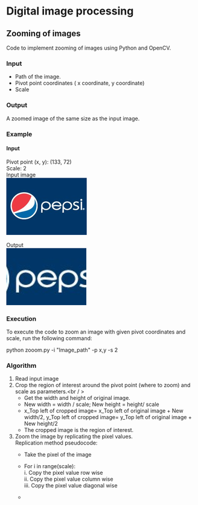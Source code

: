 # Digital image processing

## Zooming of images
Code to implement zooming of images using Python and OpenCV.

### Input
* Path of the image.
* Pivot point coordinates ( x coordinate, y coordinate)
* Scale 

 ### Output
 A  zoomed image of the same size as the input image.
 
 ### Example
 #### Input
 Pivot point (x, y): (133, 72)  <br />
 Scale: 2   <br />
 Input image <br />
 ![Input](./results/original.png)  <br />
 
 Output  <br />
 ![Output](./results/zoom.png)
 
 ### Execution
 To execute the code to zoom an image with given pivot coordinates and scale, run the following command:
 
python zooom.py  -i "Image_path" -p x,y -s 2

### Algorithm
1. Read input image <br />
2. Crop the region of interest around the pivot point (where to zoom) and scale as
parameters.<br / >
    * Get the width and height of original image. <br />
    * New width = width / scale; New height = height/ scale <br />
    * x_Top left of cropped image= x_Top left of original image + New width/2, 
      y_Top left of cropped image= y_Top left of original image + New height/2 <br />
    * The cropped image is the region of interest. <br />
3. Zoom the image by replicating the pixel values. <br />
   Replication method pseudocode: <br />
   * Take the pixel of the image <br />
   * For i in range(scale): <br />
     i. Copy the pixel value row wise <br />
    ii. Copy the pixel value column wise <br />
   iii. Copy the pixel value diagonal wise <br />
   
   
   *
